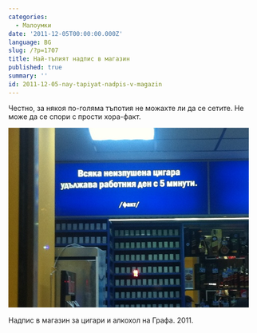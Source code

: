 ```yaml
---
categories:
  - Малоумки
date: '2011-12-05T00:00:00.000Z'
language: BG
slug: /?p=1707
title: Най-тъпият надпис в магазин
published: true
summary: ''
id: 2011-12-05-nay-tapiyat-nadpis-v-magazin
---
```


Честно, за някоя по-голяма тъпотия не можахте ли да се сетите. Не може да се спори с прости хора-факт.

![20111205-205741.jpg](https://raw.githubusercontent.com/kirilchristov/blog_images/main/2011/12/20111205-205741.jpg)

 Надпис в магазин за цигари и алкохол на Графа. 2011.
